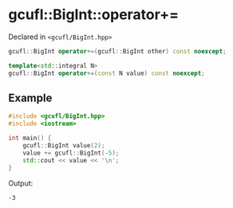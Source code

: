 # gcufl::BigInt::operator+=
Declared in `<gcufl/BigInt.hpp>`
```cpp
gcufl::BigInt operator+=(gcufl::BigInt other) const noexcept;

template<std::integral N>
gcufl::BigInt operator+=(const N value) const noexcept;
```
## Example
```cpp
#include <gcufl/BigInt.hpp>
#include <iostream>

int main() {
	gcufl::BigInt value(2);
	value += gcufl::BigInt(-5);
	std::cout << value << '\n';
}
```
Output:
```
-3
```
